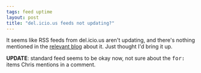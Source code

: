 ```yaml
---
tags: feed uptime
layout: post
title: "del.icio.us feeds not updating?"
---
```




<p>It seems like RSS feeds from del.icio.us aren't updating, and there's nothing mentioned in the <a href="http://blog.del.icio.us/">relevant blog</a> about it. Just thought I'd bring it up.</p>

<p><b>UPDATE</b>: standard feed seems to be okay now, not sure about the <tt>for:</tt> items Chris mentions in a comment.</p>

<p>


